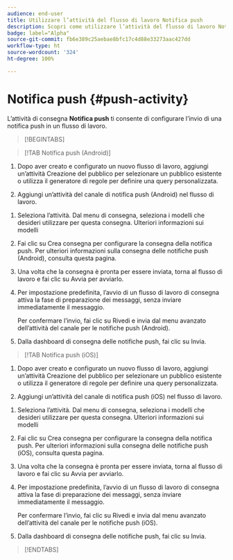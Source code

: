 ```yaml
---
audience: end-user
title: Utilizzare l’attività del flusso di lavoro Notifica push
description: Scopri come utilizzare l’attività del flusso di lavoro Notifica push
badge: label="Alpha"
source-git-commit: fb6e389c25aebae8bfc17c4d88e33273aac427dd
workflow-type: ht
source-wordcount: '324'
ht-degree: 100%

---
```



# Notifica push {#push-activity}

L’attività di consegna **Notifica push** ti consente di configurare l’invio di una notifica push in un flusso di lavoro.

>[!BEGINTABS]

>[!TAB Notifica push (Android)]

1. Dopo aver creato e configurato un nuovo flusso di lavoro, aggiungi un’attività Creazione del pubblico per selezionare un pubblico esistente o utilizza il generatore di regole per definire una query personalizzata.

1. Aggiungi un’attività del canale di notifica push (Android) nel flusso di lavoro.

<!--
1. Select the Type of delivery:

    * Single delivery: Choose this option if you want the push notification to be sent only once. You have the flexibility to choose whether or not to include an outbound transition from this activity.

    * Recurring delivery: Choose this option if you want the push notification to be sent multiple times based on a defined frequency. The frequency can be configured using a Scheduler activity, allowing you to schedule the push notification to be sent at regular intervals.
-->

1. Seleziona l’attività. Dal menu di consegna, seleziona i modelli che desideri utilizzare per questa consegna. Ulteriori informazioni sui modelli

1. Fai clic su Crea consegna per configurare la consegna della notifica push. Per ulteriori informazioni sulla consegna delle notifiche push (Android), consulta questa pagina.

1. Una volta che la consegna è pronta per essere inviata, torna al flusso di lavoro e fai clic su Avvia per avviarlo.

1. Per impostazione predefinita, l’avvio di un flusso di lavoro di consegna attiva la fase di preparazione dei messaggi, senza inviare immediatamente il messaggio.

   Per confermare l’invio, fai clic su Rivedi e invia dal menu avanzato dell’attività del canale per le notifiche push (Android).

1. Dalla dashboard di consegna delle notifiche push, fai clic su Invia.

>[!TAB Notifica push (iOS)]

1. Dopo aver creato e configurato un nuovo flusso di lavoro, aggiungi un’attività Creazione del pubblico per selezionare un pubblico esistente o utilizza il generatore di regole per definire una query personalizzata.

1. Aggiungi un’attività del canale di notifica push (iOS) nel flusso di lavoro.

<!--
1. Select the Type of delivery:

    * Single delivery: Choose this option if you want the push notification to be sent only once. You have the flexibility to choose whether or not to include an outbound transition from this activity.

    * Recurring delivery: Choose this option if you want the push notification to be sent multiple times based on a defined frequency. The frequency can be configured using a Scheduler activity, allowing you to schedule the push notification to be sent at regular intervals.
-->

1. Seleziona l’attività. Dal menu di consegna, seleziona i modelli che desideri utilizzare per questa consegna. Ulteriori informazioni sui modelli

1. Fai clic su Crea consegna per configurare la consegna della notifica push. Per ulteriori informazioni sulla consegna delle notifiche push (iOS), consulta questa pagina.

1. Una volta che la consegna è pronta per essere inviata, torna al flusso di lavoro e fai clic su Avvia per avviarlo.

1. Per impostazione predefinita, l’avvio di un flusso di lavoro di consegna attiva la fase di preparazione dei messaggi, senza inviare immediatamente il messaggio.

   Per confermare l’invio, fai clic su Rivedi e invia dal menu avanzato dell’attività del canale per le notifiche push (iOS).

1. Dalla dashboard di consegna delle notifiche push, fai clic su Invia.

>[!ENDTABS]